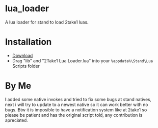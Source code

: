 # lua_loader
A lua loader for stand to load 2take1 luas.

# Installation
- [Download](https://github.com/XxpichoclesxX/lua_loader/releases/download/LuaLoader/Lua.Loader.zip)
- Drag "lib" and "2Take1 Lua Loader.lua" into your `%appdata%\Stand\Lua` Scripts folder

# By Me
I added some native invokes and tried to fix some bugs at stand natives, next i will try to update to a newest native so it can work better with no bugs.
Btw it is imposible to have a notification system like at 2take1 so please be patient and has the original script told, any contribution is apreciated.
